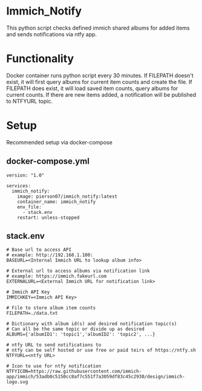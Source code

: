 # Immich_Notify
This python script checks defined immich shared albums for added items and sends notifications via ntfy app.

# Functionality
Docker container runs python script every 30 minutes.
If FILEPATH doesn't exist, it will first query albums for current item counts and create the file.
If FILEPATH does exist, it will load saved item counts, query albums for current counts.
If there are new items added, a notification will be published to NTFYURL topic.

# Setup
Recommended setup via docker-compose

## docker-compose.yml
```
version: "1.0"

services:
  immich_notify:
    image: pierson07/immich_notify:latest
    container_name: immich_notify
    env_file:
      - stack.env
    restart: unless-stopped
```

## stack.env
```
# Base url to access API
# example: http://192.168.1.100:
BASEURL=<Internal Immich URL to lookup album info>

# External url to access albums via notification link
# example: https://immich.fakeurl.com
EXTERNALURL=<External Immich URL for notification link>

# Immich API Key
IMMICHKEY=<Immich API Key>

# File to store album item counts
FILEPATH=./data.txt

# Dictionary with album id(s) and desired notification topic(s)
# Can all be the same topic or divide up as desired
ALBUMS={'albumID1': 'topic1','albumID2': 'topic2', ...}

# ntfy URL to send notifications to
# ntfy can be self hosted or use free or paid teirs of https://ntfy.sh
NTFYURL=<ntfy URL>

# Icon to use for ntfy notification
NTFYICON=https://raw.githubusercontent.com/immich-app/immich/53adb0c5150cc8af7c551f7a3059df83c45c2930/design/immich-logo.svg
```

